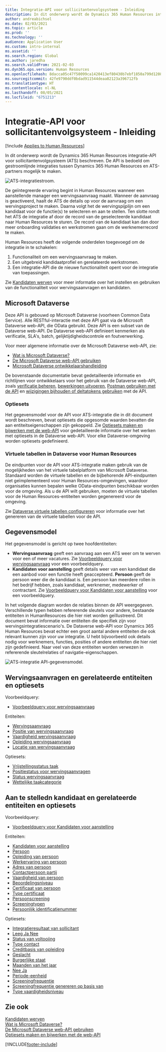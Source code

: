 ```yaml
---
title: Integratie-API voor sollicitantenvolgsysteem - Inleiding
description: In dit onderwerp wordt de Dynamics 365 Human Resources integratie-API voor sollicitantenvolgsysteem (ATS) beschreven.
author: andreabichsel
ms.date: 02/03/2021
ms.topic: article
ms.prod: ''
ms.technology: ''
audience: Application User
ms.custom: intro-internal
ms.assetid: ''
ms.search.region: Global
ms.author: jaredha
ms.search.validFrom: 2021-02-03
ms.dyn365.ops.version: Human Resources
ms.openlocfilehash: 8dacca05c47f50099ca1420413ef80430b7ebf1850a799d1208328581699242d
ms.sourcegitcommit: 42fe9790ddf0bdad911544deaa82123a396712fb
ms.translationtype: HT
ms.contentlocale: nl-NL
ms.lasthandoff: 08/05/2021
ms.locfileid: "6751213"
---
```

# <a name="applicant-tracking-system-integration-api-introduction"></a>Integratie-API voor sollicitantenvolgsysteem - Inleiding

[!include [Applies to Human Resources](../includes/applies-to-hr.md)]

In dit onderwerp wordt de Dynamics 365 Human Resources integratie-API voor sollicitantenvolgsysteem (ATS) beschreven. De API is bedoeld om gestroomlijnde integraties tussen Dynamics 365 Human Resources en ATS-partners mogelijk te maken.

![ATS-integratiestroom.](media/hr-admin-integration-ats-api-introduction-flow.png)

De geïntegreerde ervaring begint in Human Resources wanneer een aanstellende manager een wervingsaanvraag maakt. Wanneer de aanvraag is geactiveerd, haalt de ATS de details op voor de aanvraag om een wervingsproject te maken. Daarna volgt het de wervingspijplijn om een kandidaat voor de functie(s) te selecteren en aan te stellen. Ten slotte rondt het ATS de integratie af door de record van de geselecteerde kandidaat naar Human Resources te sturen. De record van de kandidaat kan dan door meer onboarding validaties en werkstromen gaan om de werknemerrecord te maken.

Human Resources heeft de volgende onderdelen toegevoegd om de integratie in te schakelen:

1.  Functionaliteit om een wervingsaanvraag te maken.
2.  Een uitgebreid kandidaatprofiel en gerelateerde werkstromen.
3.  Een integratie-API die de nieuwe functionaliteit opent voor de integratie van toepassingen.

Zie [Kandidaten werven](hr-personnel-recruit.md) voor meer informatie over het instellen en gebruiken van de functionaliteit voor wervingsaanvragen en kandidaten.

## <a name="microsoft-dataverse"></a>Microsoft Dataverse

Deze API is gebouwd op Microsoft Dataverse (voorheen Common Data Service). Alle RESTful-interactie met deze API gaat via de Microsoft Dataverse web-API, die OData gebruikt. Deze API is een subset van de Dataverse web-API. De Dataverse web-API definieert kenmerken als verificatie, SLA's, batch, gelijktijdigheidscontrole en foutverwerking.

Voor meer algemene informatie over de Microsoft Dataverse web-API, zie:

- [Wat is Microsoft Dataverse?](/powerapps/maker/data-platform/data-platform-intro)
- [De Microsoft Dataverse web-API gebruiken](/powerapps/developer/data-platform/webapi/overview)
- [Microsoft Dataverse ontwikkelaarshandleiding](/powerapps/developer/data-platform)

De bovenstaande documentatie bevat gedetailleerde informatie en richtlijnen voor ontwikkelaars voor het gebruik van de Dataverse web-API, zoals [verificatie beheren](/powerapps/developer/data-platform/webapi/authenticate-web-api), [bewerkingen uitvoeren](/powerapps/developer/data-platform/webapi/perform-operations-web-api), [Postman gebruiken met de API](/powerapps/developer/data-platform/webapi/use-postman-web-api) en [wijzigingen bijhouden of deltatokens gebruiken](/powerapps/developer/data-platform/use-change-tracking-synchronize-data-external-systems) met de API.

### <a name="option-sets"></a>Optiesets

Het gegevensmodel voor de API voor ATS-integratie die in dit document wordt beschreven, bevat optiesets die opgesomde waarden bevatten die aan entiteitseigenschappen zijn gekoppeld. Zie [Optiesets maken en bijwerken met de web-API](/powerapps/developer/data-platform/webapi/create-update-optionsets) voor gedetailleerde informatie over het werken met optiesets in de Dataverse web-API. Voor elke Dataverse-omgeving worden optiesets gedefinieerd.

### <a name="virtual-tables-for-human-resources-in-dataverse"></a>Virtuele tabellen in Dataverse voor Human Resources

De eindpunten voor de API voor ATS-integratie maken gebruik van de mogelijkheden van het virtuele tabelplatform van Microsoft Dataverse. Standaard worden de virtuele tabellen en de bijbehorende API-eindpunten niet geïmplementeerd voor Human Resources-omgevingen, waardoor organisaties kunnen bepalen welke OData-eindpunten beschikbaar worden voor de omgeving. Als u de API wilt gebruiken, moeten de virtuele tabellen voor de Human Resources-entiteiten worden gegenereerd voor de omgeving. 

Zie [Dataverse virtuele tabellen configureren](./hr-admin-integration-common-data-service-virtual-entities.md) voor informatie over het genereren van de virtuele tabellen voor de API.

## <a name="data-model"></a>Gegevensmodel

Het gegevensmodel is gericht op twee hoofdentiteiten:

- **Wervingsaanvraag** geeft een aanvraag aan een ATS weer om te werven voor een of meer vacatures. Zie [Voorbeeldquery voor wervingsaanvraag](hr-admin-integration-ats-api-recruiting-request-example-query.md) voor een voorbeeldquery.
- **Kandidaten voor aanstelling** geeft details weer van een kandidaat die een aanbod voor een functie heeft geaccepteerd. **Persoon** geeft de persoon weer die de kandidaat is. Een persoon kan meerdere rollen in het bedrijf hebben, zoals kandidaat, werknemer, medewerker of contractant. Zie [Voorbeeldquery voor Kandidaten voor aanstelling](hr-admin-integration-ats-api-candidate-to-hire-example-query.md) voor een voorbeeldquery.

In het volgende diagram worden de relaties binnen de API weergegeven. Verschillende typen hebben refererende sleutels voor andere, bestaande entiteiten in HumanResources die hier niet worden geïllustreerd. Dit document bevat informatie over entiteiten die specifiek zijn voor wervingsintegratiescenario's. De Dataverse web-API voor Dynamics 365 Human Resources bevat echter een groot aantal andere entiteiten die ook relevant kunnen zijn voor uw integratie. U hebt bijvoorbeeld ook details nodig voor werknemers, functies, posities of andere entiteiten die hier niet zijn gedefinieerd. Naar veel van deze entiteiten worden verwezen in refererende sleutelrelaties of navigatie-eigenschappen.

![ATS-integratie API-gegevensmodel.](media/hr-admin-integration-ats-api-data-model.png)

## <a name="recruiting-request-and-related-entities-and-option-sets"></a>Wervingsaanvragen en gerelateerde entiteiten en optiesets

Voorbeeldquery: 

- [Voorbeeldquery voor wervingsaanvraag](hr-admin-integration-ats-api-recruiting-request-example-query.md)

Entiteiten:

- [Wervingsaanvraag](hr-admin-integration-ats-api-recruiting-request.md)
- [Positie van wervingsaanvraag](hr-admin-integration-ats-api-recruiting-request-position.md)
- [Vaardigheid wervingsaanvraag](hr-admin-integration-ats-api-recruiting-request-skill.md)
- [Opleiding wervingsaanvraag](hr-admin-integration-ats-api-recruiting-request-education.md)
- [Locatie van wervingsaanvraag](hr-admin-integration-ats-api-recruiting-request-location.md)

Optiesets:

- [Vrijstellingsstatus taak](hr-admin-integration-ats-api-job-exempt-status.md)
- [Positiestatus voor wervingsaanvragen](hr-admin-integration-ats-api-recruiting-request-position-status.md)
- [Status wervingsaanvraag](hr-admin-integration-ats-api-recruiting-request-status.md)
- [Wettelijke taakcategorie](hr-admin-integration-ats-api-regulatory-job-category.md)

## <a name="candidate-to-hire-and-related-entities-and-option-sets"></a>Aan te stelledn kandidaat en gerelateerde entiteiten en optiesets

Voorbeeldquery:

- [Voorbeeldquery voor Kandidaten voor aanstelling](hr-admin-integration-ats-api-candidate-to-hire-example-query.md)

Entiteiten:

- [Kandidaten voor aanstelling](hr-admin-integration-ats-api-candidate-to-hire.md)
- [Persoon](hr-admin-integration-ats-api-person.md)
- [Opleiding van persoon](hr-admin-integration-ats-api-person-education.md)
- [Werkervaring van persoon](hr-admin-integration-ats-api-person-professional-experience.md)
- [Adres van persoon](hr-admin-integration-ats-api-person-address.md)
- [Contactpersoon partij](hr-admin-integration-ats-api-party-contact.md)
- [Vaardigheid van persoon](hr-admin-integration-ats-api-person-skill.md)
- [Beoordelingsniveau](hr-admin-integration-ats-api-rating-level.md)
- [Certificaat van persoon](hr-admin-integration-ats-api-person-certificate.md)
- [Type certificaat](hr-admin-integration-ats-api-certificate-type.md)
- [Persoonscreening](hr-admin-integration-ats-api-person-screening.md)
- [Screeningtypen](hr-admin-integration-ats-api-screening-types.md)
- [Persoonlijk identificatienummer](hr-admin-integration-ats-api-person-identification-number.md)

Optiesets:

- [Integratieresultaat van sollicitant](hr-admin-integration-ats-api-applicant-integration-result.md)
- [Leeg Ja Nee](hr-admin-integration-ats-api-blank-yes-no.md)
- [Status van voltooiing](hr-admin-integration-ats-api-completion-status.md)
- [Type contact](hr-admin-integration-ats-api-contact-type.md)
- [Creditbasis van opleiding](hr-admin-integration-ats-api-education-credit-basis.md)
- [Geslacht](hr-admin-integration-ats-api-gender.md)
- [Burgerlijke staat](hr-admin-integration-ats-api-marital-status.md)
- [Maanden van het jaar](hr-admin-integration-ats-api-months-of-year.md)
- [Nee Ja](hr-admin-integration-ats-api-no-yes.md)
- [Periode-eenheid](hr-admin-integration-ats-api-period-unit.md)
- [Screeningfrequentie](hr-admin-integration-ats-api-screening-frequency.md)
- [Screeningfrequentie genereren op basis van](hr-admin-integration-ats-api-screening-frequency-generate-from.md)
- [Type vaardigheidsniveau](hr-admin-integration-ats-api-skill-level-type.md)

## <a name="see-also"></a>Zie ook

[Kandidaten werven](hr-personnel-recruit.md)<br>
[Wat is Microsoft Dataverse?](/powerapps/maker/data-platform/data-platform-intro)<br>
[De Microsoft Dataverse web-API gebruiken](/powerapps/developer/data-platform/webapi/overview)<br>
[Optiesets maken en bijwerken met de web-API](/powerapps/developer/data-platform/webapi/create-update-optionsets)<br>

[!INCLUDE[footer-include](../includes/footer-banner.md)]